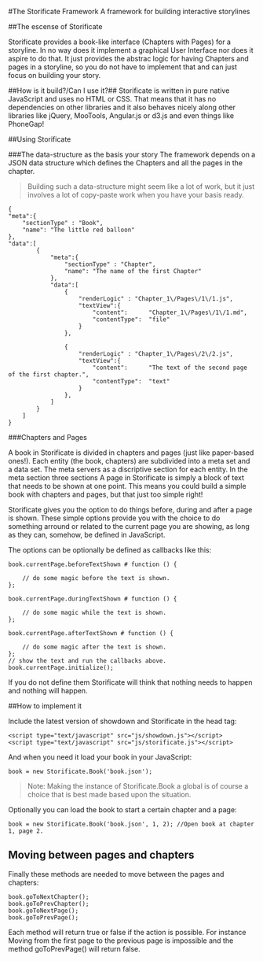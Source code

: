 #The Storificate Framework
A framework for building interactive storylines


##The escense of Storificate

Storificate provides a book-like interface (Chapters with Pages) for a storyline.
In no way does it implement a graphical User Interface nor does it aspire to do that.
It just provides the abstrac logic for having Chapters and pages in a storyline, so you do not have to implement that and can just focus on building your story.

##How is it build?/Can I use it?##
Storificate is written in pure native JavaScript and uses no HTML or CSS. 
That means that it has no dependencies on other libraries and it also behaves nicely along other libraries like jQuery, MooTools, Angular.js or d3.js and even things like PhoneGap!


##Using Storificate

###The data-structure as the basis your story
The framework depends on a JSON data structure which defines the Chapters and all the pages in the chapter. 

> Building such a data-structure might seem like a lot of work, but it just involves a lot of copy-paste work when you have your basis ready.

	
	{
	"meta":{
		"sectionType" : "Book",
		"name": "The little red balloon"
	},
	"data":[
			{
				"meta":{
					"sectionType" : "Chapter",
					"name": "The name of the first Chapter"
				},
				"data":[
					{
						"renderLogic" : "Chapter_1\/Pages\/1\/1.js",
						"textView":{
							"content": 		"Chapter_1\/Pages\/1\/1.md",
							"contentType": 	"file"
						}		
					},

					{
						"renderLogic" : "Chapter_1\/Pages\/2\/2.js",
						"textView":{
							"content": 		"The text of the second page of the first chapter.",
							"contentType": 	"text"
						}		
					},
				]
			}
		]
	}

###Chapters and Pages

A book in Storificate is divided in chapters and pages (just like paper-based ones!). 
Each entity (the book, chapters) are subdivided into a meta set and a data set. The meta servers as a discriptive section for each entity. In the meta section three sections
A page in Storificate is simply a block of text that needs to be shown at one point. This means you could build a simple book with chapters and pages, but that just too simple right!

Storificate gives you the option to do things before, during and after a page is shown. These simple options provide you with the choice to do something arround or related to the current page you are showing, as long as they can, somehow, be defined in JavaScript.

The options can be optionally be defined as callbacks like this:


	book.currentPage.beforeTextShown # function () {

		// do some magic before the text is shown.
	};

	book.currentPage.duringTextShown # function () {

		// do some magic while the text is shown.
	};

	book.currentPage.afterTextShown # function () {

		// do some magic after the text is shown.
	};
	// show the text and run the callbacks above.
	book.currentPage.initialize();

If you do not define them Storificate will think that nothing needs to happen and nothing will happen.


##How to implement it

Include the latest version of showdown and Storificate in the head tag:

	<script type="text/javascript" src="js/showdown.js"></script>
	<script type="text/javascript" src="js/storificate.js"></script>

And when you need it load your book in your JavaScript:
	
	book = new Storificate.Book('book.json');

> Note: Making the instance of Storificate.Book a global is of course a choice that is best made based upon the situation.

Optionally you can load the book to start a certain chapter and a page:
	
	book = new Storificate.Book('book.json', 1, 2); //Open book at chapter 1, page 2.

## Moving between pages and chapters

Finally these methods are needed to move between the pages and chapters:
	
	book.goToNextChapter();
	book.goToPrevChapter();
	book.goToNextPage();
	book.goToPrevPage();

Each method will return true or false if the action is possible. For instance Moving from the first page to the previous page is impossible and the method goToPrevPage() will return false.


